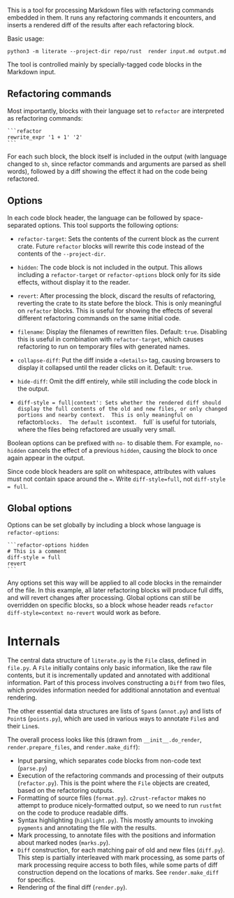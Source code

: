 This is a tool for processing Markdown files with refactoring commands embedded
in them.  It runs any refactoring commands it encounters, and inserts a
rendered diff of the results after each refactoring block.

Basic usage:

    python3 -m literate --project-dir repo/rust  render input.md output.md


The tool is controlled mainly by specially-tagged code blocks in the Markdown
input.

## Refactoring commands

Most importantly, blocks with their language set to `refactor` are interpreted
as refactoring commands:

    ```refactor
    rewrite_expr '1 + 1' '2'
    ```

For each such block, the block itself is included in the output (with language
changed to `sh`, since refactor commands and arguments are parsed as shell
words), followed by a diff showing the effect it had on the code being
refactored.


## Options

In each code block header, the language can be followed by space-separated
options.  This tool supports the following options:

 * `refactor-target`: Sets the contents of the current block as the current
   crate.  Future `refactor` blocks will rewrite this code instead of the
   contents of the `--project-dir`.

 * `hidden`: The code block is not included in the output.  This allows
   including a `refactor-target` or `refactor-options` block only for its side
   effects, without display it to the reader.

 * `revert`: After processing the block, discard the results of refactoring,
   reverting the crate to its state before the block.  This is only meaningful
   on `refactor` blocks.  This is useful for showing the effects of several
   different refactoring commands on the same initial code.

 * `filename`: Display the filenames of rewritten files.  Default: `true`.
   Disabling this is useful in combination with `refactor-target`, which causes
   refactoring to run on temporary files with generated names.

 * `collapse-diff`: Put the diff inside a `<details>` tag, causing browsers to
   display it collapsed until the reader clicks on it.  Default: `true`.

 * `hide-diff`: Omit the diff entirely, while still including the code block in
   the output.

 * `diff-style = full|context': Sets whether the rendered diff should display
   the full contents of the old and new files, or only changed portions and
   nearby context.  This is only meaningful on `refactor` blocks.  The default
   is `context`.  `full` is useful for tutorials, where the files being
   refactored are usually very small.

Boolean options can be prefixed with `no-` to disable them.  For example,
`no-hidden` cancels the effect of a previous `hidden`, causing the block to
once again appear in the output.

Since code block headers are split on whitespace, attributes with values must
not contain space around the `=`.  Write `diff-style=full`, not `diff-style =
full`.

## Global options

Options can be set globally by including a block whose language is
`refactor-options`:

    ```refactor-options hidden
    # This is a comment
    diff-style = full
    revert
    ```

Any options set this way will be applied to all code blocks in the remainder of
the file.  In this example, all later refactoring blocks will produce full
diffs, and will revert changes after processing.  Global options can still be
overridden on specific blocks, so a block whose header reads `refactor
diff-style=context no-revert` would work as before.



# Internals

The central data structure of `literate.py` is the `File` class, defined in
`file.py`.  A `File` initially contains only basic information, like the raw
file contents, but it is incrementally updated and annotated with additional
information.  Part of this process involves constructing a `Diff` from two
files, which provides information needed for additional annotation and eventual
rendering. 

The other essential data structures are lists of `Span`s (`annot.py`) and lists
of `Point`s (`points.py`), which are used in various ways to annotate `File`s
and their `Line`s.

The overall process looks like this (drawn from `__init__.do_render`,
`render.prepare_files`, and `render.make_diff`):

 * Input parsing, which separates code blocks from non-code text (`parse.py`)
 * Execution of the refactoring commands and processing of their outputs
   (`refactor.py`).  This is the point where the `File` objects are created,
   based on the refactoring outputs.
 * Formatting of source files (`format.py`).  `c2rust-refactor` makes no
   attempt to produce nicely-formatted output, so we need to run `rustfmt` on
   the code to produce readable diffs.
 * Syntax highlighting (`highlight.py`).  This mostly amounts to invoking
   `pygments` and annotating the file with the results.
 * Mark processing, to annotate files with the positions and information about
   marked nodes (`marks.py`).
 * `Diff` construction, for each matching pair of old and new files
   (`diff.py`).  This step is partially interleaved with mark processing, as
   some parts of mark processing require access to both files, while some parts
   of diff construction depend on the locations of marks.  See
   `render.make_diff` for specifics.
 * Rendering of the final diff (`render.py`).
